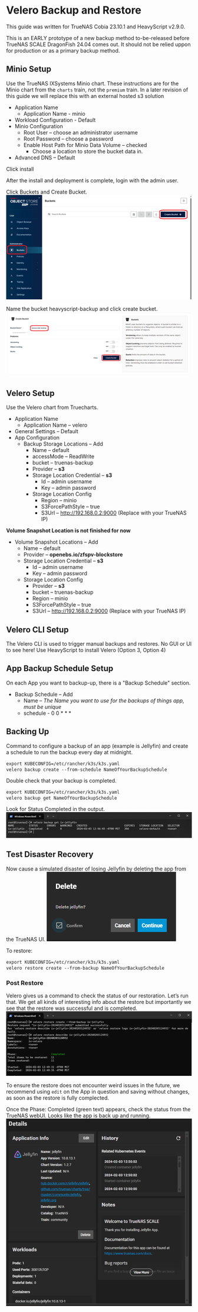 # Velero Backup and Restore

This guide was written for TrueNAS Cobia 23.10.1 and HeavyScript v2.9.0.

This is an EARLY prototype of a new backup method to-be-released before TrueNAS SCALE DragonFish 24.04 comes out.
It should not be relied uppon for production or as a primary backup method.

## Minio Setup

Use the TrueNAS IXSystems Minio chart.
These instructions are for the Minio chart from the `charts` train, not the `premium` train.
In a later revision of this guide we will replace this with an external hosted s3 solution

* Application Name
  - Application Name - minio
* Workload Configuration - Default
* Minio Configuration
  - Root User – choose an administrator username
  - Root Password – choose a password
  - Enable Host Path for Minio Data Volume – checked
    - Choose a location to store the bucket data in.
* Advanced DNS – Default

Click install

After the install and deployment is complete, login with the admin user.

Click Buckets and Create Bucket.
![Minio Create Bucket Step 1](img/velero-minio-create-bucket.png)

Name the bucket heavyscript-backup and click create bucket.
![Minio Create Bucket Step 2](img/velero-minio-create-bucket-2.png)

## Velero Setup

Use the Velero chart from Truecharts.

- Application Name
  - Application Name – velero
- General Settings – Default
- App Configuration
  - Backup Storage Locations – Add
    - Name – default
    - accessMode – ReadWrite
    - bucket – truenas-backup
    - Provider – **s3**
    - Storage Location Credential – **s3**
      - Id – admin username
      - Key – admin password
    - Storage Location Config
      - Region – minio
      - S3ForcePathStyle – true
      - S3Url – http://192.168.0.2:9000 (Replace with your TrueNAS IP)

**Volume Snapshot Location is not finished for now**
  - Volume Snapshot Locations – Add
    - Name – default
    - Provider – **openebs.io/zfspv-blockstore**
    - Storage Location Credential – **s3**
      - Id – admin username
      - Key – admin password
    - Storage Location Config
      - Provider – **s3**
      - bucket – truenas-backup
      - Region – minio
      - S3ForcePathStyle – true
      - S3Url – http://192.168.0.2:9000 (Replace with your TrueNAS IP)

## Velero CLI Setup

The Velero CLI is used to trigger manual backups and restores.
No GUI or UI to see here! Use HeavyScript to install Velero (Option 3, Option 4)

## App Backup Schedule Setup

On each App you want to backup-up, there is a "Backup Schedule" section.

  - Backup Schedule – Add
    - Name – *The Name you want to use for the backups of things app, must be unique*
    - schedule - 0 0 * * *

## Backing Up

Command to configure a backup of an app (example is Jellyfin) and create a schedule to run the backup every day at midnight.

```
export KUBECONFIG=/etc/rancher/k3s/k3s.yaml
velero backup create --from-schedule NameOfYourBackupSchedule
```

Double check that your backup is completed.

```
export KUBECONFIG=/etc/rancher/k3s/k3s.yaml
velero backup get NameOfYourBackupSchedule
```

Look for Status Completed in the output.
![Velero Verify Backup](img/velero-backup-verify.png)

## Test Disaster Recovery

Now cause a simulated disaster of losing Jellyfin by deleting the app from the TrueNAS UI.
![Create Disaster](img/velero-create-disaster.png)

To restore:

```
export KUBECONFIG=/etc/rancher/k3s/k3s.yaml
velero restore create --from-backup NameOfYourBackupSchedule
```

### Post Restore

Velero gives us a command to check the status of our restoration. Let’s run that. We get all kinds of interesting info about the restore but importantly we see that the restore was successful and is completed.
![Velero Restore](img/velero-restore.png)

To ensure the restore does not encounter weird issues in the future, we recommend using `edit` on the App in question and saving without changes, as soon as the restore is fully complected.

Once the Phase: Completed (green text) appears, check the status from the TrueNAS webUI. Looks like the app is back up and running.
![Velero Complete](img/velero-complete.png)
